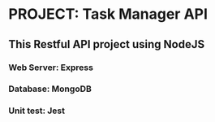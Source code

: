 # PROJECT: Task Manager API
## This Restful API project using NodeJS
### Web Server: Express
### Database: MongoDB
### Unit test: Jest
